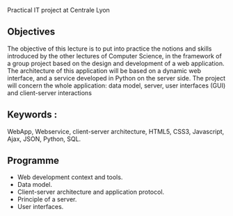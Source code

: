 Practical IT project at Centrale Lyon

## Objectives
The objective of this lecture is to put into practice the notions and skills introduced by the other lectures of Computer Science, in
the framework of a group project based on the design and development of a web application. The architecture of this application
will be based on a dynamic web interface, and a service developed in Python on the server side.
The project will concern the whole application: data model, server, user interfaces (GUI) and client-server interactions

## Keywords : 
WebApp, Webservice, client-server architecture, HTML5, CSS3, Javascript, Ajax, JSON, Python, SQL.

## Programme 
- Web development context and tools.
- Data model.
- Client-server architecture and application protocol.
- Principle of a server.
- User interfaces.
